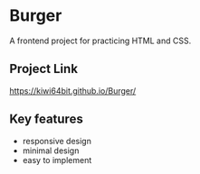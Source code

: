 # Burger

A frontend project for practicing HTML and CSS.

## Project Link

https://kiwi64bit.github.io/Burger/

## Key features
 * responsive design
 * minimal design
 * easy to implement